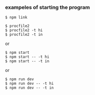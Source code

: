 ### exampeles of starting the program
```
$ npm link

$ procfile2
$ procfile2 -t hi
$ procfile2 -t in
```
or
```
$ npm start
$ npm start -- -t hi
$ npm start -- -t in
```
or
```
$ npm run dev
$ npm run dev -- -t hi
$ npm run dev -- -t in
```
